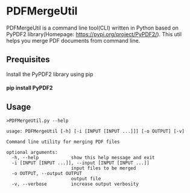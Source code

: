 # PDFMergeUtil

PDFMergeUtil is a command line tool(CLI) written in Python based on PyPDF2 library(Homepage: https://pypi.org/project/PyPDF2/).
This util helps you merge PDF documents from command line.
## Prequisites
Install the PyPDF2 library using pip 
#### pip install PyPDF2

## Usage
    >PDFMergeUtil.py --help

    usage: PDFMergeUtil [-h] [-i [INPUT [INPUT ...]]] [-o OUTPUT] [-v]

    Command line utility for merging PDF files

    optional arguments:
      -h, --help            show this help message and exit
      -i [INPUT [INPUT ...]], --input [INPUT [INPUT ...]]
                            input files to be merged
      -o OUTPUT, --output OUTPUT
                            output file
      -v, --verbose         increase output verbosity




